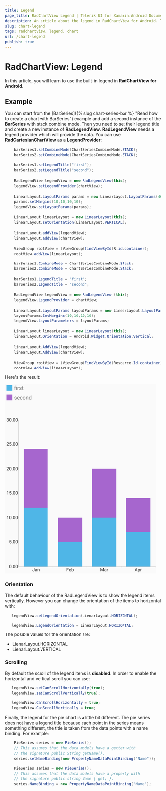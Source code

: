 ```yaml
---
title: Legend
page_title: RadChartView Legend | Telerik UI for Xamarin.Android Documentation
description: An article about the legend in RadChartView for Android. This article explains how to add legend to your RadChartView and how to accosiate it to the different visualizations.
slug: chart-legend
tags: radchartview, legend, chart
url: /chart-legend
publish: true
---
```


# RadChartView: Legend

In this article, you will learn to use the built-in legend in **RadChartView for Android**.

## Example

You can start from the [BarSeries]({% slug chart-series-bar %} "Read how to create a chart with BarSeries") example and add a second instance of the **BarSeries** with stack combine mode. Then you need to set their legend title and create a new instance of **RadLegendView**. **RadLegendView** needs a legend provider which will provide the data. You can use **RadCartesianChartView** as a **LegendProvider**:

```Java
	barSeries1.setCombineMode(ChartSeriesCombineMode.STACK);
	barSeries2.setCombineMode(ChartSeriesCombineMode.STACK);
	
	barSeries1.setLegendTitle("first");
	barSeries2.setLegendTitle("second");
	
	RadLegendView legendView = new RadLegendView(this);
	legendView.setLegendProvider(chartView);

	LinearLayout.LayoutParams params = new LinearLayout.LayoutParams(460,100);
	params.setMargins(10,10,10,10);
	legendView.setLayoutParams(params);

	LinearLayout linearLayout = new LinearLayout(this);
	linearLayout.setOrientation(LinearLayout.VERTICAL);

	linearLayout.addView(legendView);
	linearLayout.addView(chartView);
	
	ViewGroup rootView = (ViewGroup)findViewById(R.id.container);
	rootView.addView(linearLayout);
```
```C#
	barSeries1.CombineMode = ChartSeriesCombineMode.Stack;
	barSeries2.CombineMode = ChartSeriesCombineMode.Stack;

	barSeries1.LegendTitle = "first";
	barSeries2.LegendTitle = "second";

	RadLegendView legendView = new RadLegendView (this);
	legendView.LegendProvider = chartView;

	LinearLayout.LayoutParams layoutParams = new LinearLayout.LayoutParams(460,100);
	layoutParams.SetMargins(10,10,10,10);
	legendView.LayoutParameters = layoutParams;

	LinearLayout linearLayout = new LinearLayout(this);
	linearLayout.Orientation = Android.Widget.Orientation.Vertical;

	linearLayout.AddView(legendView);
	linearLayout.AddView(chartView);

	ViewGroup rootView = (ViewGroup)FindViewById(Resource.Id.container);
	rootView.AddView(linearLayout);
```
	
Here's the result:

![TelerikUI-Chart-Legend](images/chart-legend-1.png "Demo of Cartesian chart with BarSeries with Legend.")

### Orientation

The default behaviour of the RadLegendView is to show the legend items vertically. However you can change the orientation of the items to horizontal with:

```Java
   legendView.setLegendOrientation(LienarLayout.HORIZONTAL);
```
```C#
   legendView.LegendOrientation = LinearLayout.HORIZONTAL;
```


The posible values for the orientation are:

* LienarLayout.HORIZONTAL
* LienarLayout.VERTICAL

### Scrolling

By default the scroll of the legend items is **disabled**. In order to enable the horizontal and vertical scroll you can use:

```Java
   legendView.setCanScrollHorizontally(true);
   legendView.setCanScrollVertically(true);
```
```C#
   legendView.CanScrollHorizontally = true;
   legendView.CanScrollVertically = true;
```

Finally, the legend for the pie chart is a little bit different. The pie series does not have a legend title because each point
in the series means something different, the title is taken from the data points with a name binding. For example:

```Java
    PieSeries series = new PieSeries();
    // This assumes that the data models have a getter with
    // the signature public String getName().
    series.setNameBinding(new PropertyNameDataPointBinding("Name"));
```
```C#
    PieSeries series = new PieSeries();
    // This assumes that the data models have a property with
    // the signature public string Name { get; }.
    series.NameBinding = new PropertyNameDataPointBinding("Name");
``` 
